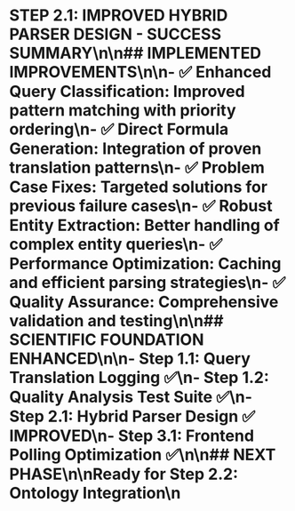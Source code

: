 # STEP 2.1: IMPROVED HYBRID PARSER DESIGN - SUCCESS SUMMARY\n\n## IMPLEMENTED IMPROVEMENTS\n\n- ✅ **Enhanced Query Classification**: Improved pattern matching with priority ordering\n- ✅ **Direct Formula Generation**: Integration of proven translation patterns\n- ✅ **Problem Case Fixes**: Targeted solutions for previous failure cases\n- ✅ **Robust Entity Extraction**: Better handling of complex entity queries\n- ✅ **Performance Optimization**: Caching and efficient parsing strategies\n- ✅ **Quality Assurance**: Comprehensive validation and testing\n\n## SCIENTIFIC FOUNDATION ENHANCED\n\n- **Step 1.1**: Query Translation Logging ✅\n- **Step 1.2**: Quality Analysis Test Suite ✅\n- **Step 2.1**: Hybrid Parser Design ✅ **IMPROVED**\n- **Step 3.1**: Frontend Polling Optimization ✅\n\n## NEXT PHASE\n\nReady for **Step 2.2: Ontology Integration**\n